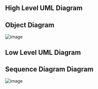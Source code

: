 ## High Level UML Diagram
## Object Diagram


![image](https://user-images.githubusercontent.com/78857458/111859266-9043d980-8965-11eb-9589-40be5d61072d.png)

## Low Level UML Diagram
## Sequence Diagram Diagram


![image](https://user-images.githubusercontent.com/78857458/111859291-cda86700-8965-11eb-9742-2320072ead10.png)
